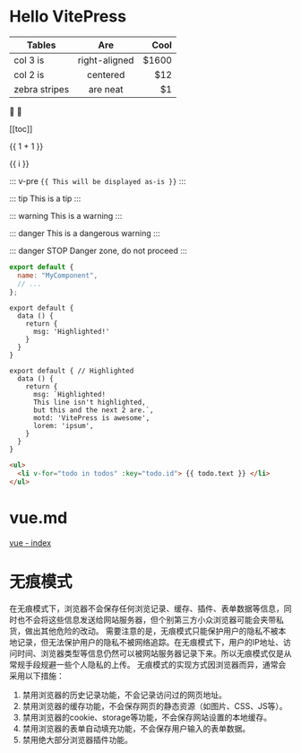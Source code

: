 # Hello VitePress

| Tables        |      Are      |  Cool |
| ------------- | :-----------: | ----: |
| col 3 is      | right-aligned | $1600 |
| col 2 is      |   centered    |   $12 |
| zebra stripes |   are neat    |    $1 |

:tada: :100:

[[toc]]

{{ 1 + 1 }}

<span v-for="i in 3">{{ i }} </span>

::: v-pre
`{{ This will be displayed as-is }}`
:::

<test></test>

<script setup>
import test from './../components/test.vue'
</script>

<!-- ---
{ "title": "Hello vue", "editLink": true, "sidebar": true }
--- -->

<!-- # {{ $frontmatter.title }} -->

::: tip
This is a tip
:::

::: warning
This is a warning
:::

::: danger
This is a dangerous warning
:::

::: danger STOP
Danger zone, do not proceed
:::

```js
export default {
  name: "MyComponent",
  // ...
};
```

```js{4}
export default {
  data () {
    return {
      msg: 'Highlighted!'
    }
  }
}
```

```js{1,4,6-7}
export default { // Highlighted
  data () {
    return {
      msg: `Highlighted!
      This line isn't highlighted,
      but this and the next 2 are.`,
      motd: 'VitePress is awesome',
      lorem: 'ipsum',
    }
  }
}
```

```html
<ul>
  <li v-for="todo in todos" :key="todo.id"> {{ todo.text }} </li>
</ul>
```
# vue.md
[vue - index](./vue/index.md) <!-- 跳转到 vue 文件夹的 index.html-->


# 无痕模式
在无痕模式下，浏览器不会保存任何浏览记录、缓存、插件、表单数据等信息，同时也不会将这些信息发送给网站服务器，但个别第三方小众浏览器可能会夹带私货，做出其他危险的改动。
需要注意的是，无痕模式只能保护用户的隐私不被本地记录，但无法保护用户的隐私不被网络追踪。在无痕模式下，用户的IP地址、访问时间、浏览器类型等信息仍然可以被网站服务器记录下来。所以无痕模式仅是从常规手段规避一些个人隐私的上传。
无痕模式的实现方式因浏览器而异，通常会采用以下措施：

1. 禁用浏览器的历史记录功能，不会记录访问过的网页地址。
2. 禁用浏览器的缓存功能，不会保存网页的静态资源（如图片、CSS、JS等）。
3. 禁用浏览器的cookie、storage等功能，不会保存网站设置的本地缓存。
4. 禁用浏览器的表单自动填充功能，不会保存用户输入的表单数据。
5. 禁用绝大部分浏览器插件功能。